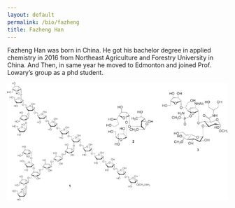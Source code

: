 ```yaml
---
layout: default
permalink: /bio/fazheng
title: Fazheng Han
---
```


Fazheng Han was born in China. He got his bachelor degree in applied chemistry in 2016 from 
Northeast Agriculture and Forestry University in China. And Then, in same year he moved to 
Edmonton and joined Prof. Lowary’s  group as a phd student.

<img src="/img/Pic3a.png" align="middle">